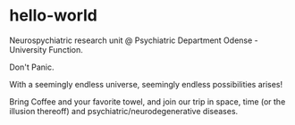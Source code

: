 # hello-world
Neurospychiatric research unit @ Psychiatric Department Odense - University Function.


Don't Panic.

With a seemingly endless universe, seemingly endless possibilities arises!

Bring Coffee and your favorite towel, and join our trip in space, time (or the illusion thereoff) and psychiatric/neurodegenerative diseases.
